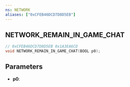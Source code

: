 ```yaml
---
ns: NETWORK
aliases: ["0xCFEB46DCD7D8D5EB"]
---
```

## NETWORK_REMAIN_IN_GAME_CHAT

```c
// 0xCFEB46DCD7D8D5EB 0x1A3EA6CD
void NETWORK_REMAIN_IN_GAME_CHAT(BOOL p0);
```


## Parameters
* **p0**: 

